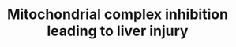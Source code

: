 ---
authors:
- Marvin M2
- Egonw
- Eweitz
- Finterly
description: 'This is the AOP represented in https://aopwiki.org/aops/273: Mitochondrial
  complex inhibition leading to liver injury.'
last-edited: 2021-05-28
organisms:
- Homo sapiens
redirect_from:
- /index.php/Pathway:WP5034
- /instance/WP5034
revision: null
schema-jsonld:
- '@context': https://schema.org/
  '@id': https://wikipathways.github.io/pathways/WP5034.html
  '@type': Dataset
  creator:
    '@type': Organization
    name: WikiPathways
  description: 'This is the AOP represented in https://aopwiki.org/aops/273: Mitochondrial
    complex inhibition leading to liver injury.'
  keywords:
  - ''
  - Amiodarone
  - Antimycin A1
  - Apoptosis
  - Assembly of mitochondrial complex I
  - Assembly of mitochondrial complex III
  - Assembly of mitochondrial complex IV
  - Aurovertin
  - Autophagy
  - Benzbromarone
  - Diclofenac sodium
  - Electron Transport Chain (oxidative phosphorylation)
  - Entacapone
  - Fenpyroximate
  - Ferroptosis
  - Impaired proteostasis
  - KCN
  - 'KE1542: Mitochondrial Complex III antagonism'
  - 'KE1543: Mitochondrial Complex IV inhibition'
  - 'KE1544: Mitochondrial Complex V inhibition'
  - 'KE1545: Decrease in mitochondrial phosphorilation'
  - 'KE1548: Necrotic tissue'
  - 'KE1549: Liver injury'
  - 'KE1653: Binding of inhibitor to '
  - 'KE1654: Binding of inhibitor to '
  - 'KE1655: Binding of inhibitor to '
  - 'KE177: N/A, Mitochondrial dysfunction 1'
  - 'KE55: N/A, Cell injury/death'
  - 'KE887: Inhibition, '
  - 'KE888: Binding of inhibitor, '
  - 'KE889: Impaired, Proteostasis'
  - Metformin
  - NADH-ubiquinone oxidoreductase (complex I)
  - Necrosis
  - Nefazodone
  - Oligomycin
  - Pyridaben
  - Rotenone
  - Unfolded Protein Response
  - mitochondrial complex III
  - mitochondrial complex IV
  - mitochondrial complex V
  license: CC0
  name: Mitochondrial complex inhibition leading to liver injury
seo: CreativeWork
title: Mitochondrial complex inhibition leading to liver injury
wpid: WP5034
---